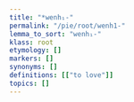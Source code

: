 ```yaml
---
title: "*wenh₁-"
permalink: "/pie/root/wenh1-"
lemma_to_sort: "wenh₁-"
klass: root
etymology: []
markers: []
synonyms: []
definitions: [["to love"]]
topics: []
---
```

